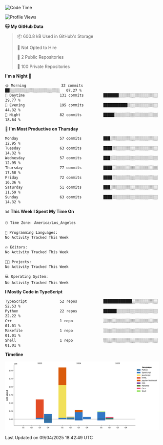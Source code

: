 <!--START_SECTION:waka-->
![Code Time](http://img.shields.io/badge/Code%20Time-64%20hrs%2058%20mins-blue)

![Profile Views](http://img.shields.io/badge/Profile%20Views-0-blue)

**🐱 My GitHub Data** 

> 📦 600.8 kB Used in GitHub's Storage 
 > 
> 🚫 Not Opted to Hire
 > 
> 📜 2 Public Repositories 
 > 
> 🔑 100 Private Repositories 
 > 
**I'm a Night 🦉** 

```text
🌞 Morning                32 commits          ██░░░░░░░░░░░░░░░░░░░░░░░   07.27 % 
🌆 Daytime                131 commits         ███████░░░░░░░░░░░░░░░░░░   29.77 % 
🌃 Evening                195 commits         ███████████░░░░░░░░░░░░░░   44.32 % 
🌙 Night                  82 commits          █████░░░░░░░░░░░░░░░░░░░░   18.64 % 
```
📅 **I'm Most Productive on Thursday** 

```text
Monday                   57 commits          ███░░░░░░░░░░░░░░░░░░░░░░   12.95 % 
Tuesday                  63 commits          ████░░░░░░░░░░░░░░░░░░░░░   14.32 % 
Wednesday                57 commits          ███░░░░░░░░░░░░░░░░░░░░░░   12.95 % 
Thursday                 77 commits          ████░░░░░░░░░░░░░░░░░░░░░   17.50 % 
Friday                   72 commits          ████░░░░░░░░░░░░░░░░░░░░░   16.36 % 
Saturday                 51 commits          ███░░░░░░░░░░░░░░░░░░░░░░   11.59 % 
Sunday                   63 commits          ████░░░░░░░░░░░░░░░░░░░░░   14.32 % 
```


📊 **This Week I Spent My Time On** 

```text
🕑︎ Time Zone: America/Los_Angeles

💬 Programming Languages: 
No Activity Tracked This Week

🔥 Editors: 
No Activity Tracked This Week

🐱‍💻 Projects: 
No Activity Tracked This Week

💻 Operating System: 
No Activity Tracked This Week
```

**I Mostly Code in TypeScript** 

```text
TypeScript               52 repos            █████████████░░░░░░░░░░░░   52.53 % 
Python                   22 repos            ██████░░░░░░░░░░░░░░░░░░░   22.22 % 
C++                      1 repo              ░░░░░░░░░░░░░░░░░░░░░░░░░   01.01 % 
Makefile                 1 repo              ░░░░░░░░░░░░░░░░░░░░░░░░░   01.01 % 
Shell                    1 repo              ░░░░░░░░░░░░░░░░░░░░░░░░░   01.01 % 
```



**Timeline**

![Lines of Code chart](https://raw.githubusercontent.com/hassanxelamin/hassanxelamin/main/assets/bar_graph.png)


 Last Updated on 09/04/2025 18:42:49 UTC
<!--END_SECTION:waka-->

<!--
**hassanxelamin/hassanxelamin** is a ✨ _special_ ✨ repository because its `README.md` (this file) appears on your GitHub profile.

Here are some ideas to get you started:

- 🔭 I’m currently working on ...
- 🌱 I’m currently learning ...
- 👯 I’m looking to collaborate on ...
- 🤔 I’m looking for help with ...
- 💬 Ask me about ...
- 📫 How to reach me: ...
- 😄 Pronouns: ...
- ⚡ Fun fact: ...
-->
